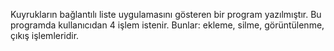 Kuyrukların bağlantılı liste uygulamasını gösteren bir program yazılmıştır. Bu programda kullanıcıdan 4 işlem istenir. Bunlar: ekleme, silme, görüntülenme, çıkış işlemleridir. 
